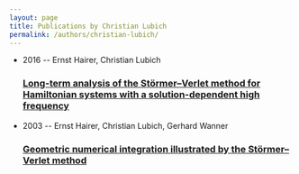 ```yaml
---
layout: page
title: Publications by Christian Lubich
permalink: /authors/christian-lubich/
---
```


<ul class="post-list">
<li><span class='post-meta'>2016 -- Ernst Hairer, Christian Lubich</span><h3><a class='post-link' href='../../long-term-analysis-of-the-stormer-verlet-method-for-hamiltonian-systems-with-a-solution-dependent-high-frequency'>Long-term analysis of the Störmer–Verlet method for Hamiltonian systems with a solution-dependent high frequency</a></h3></li>
<li><span class='post-meta'>2003 -- Ernst Hairer, Christian Lubich, Gerhard Wanner</span><h3><a class='post-link' href='../../geometric-numerical-integration-illustrated-by-the-stormer-verlet-method'>Geometric numerical integration illustrated by the Störmer–Verlet method</a></h3></li>

</ul>
